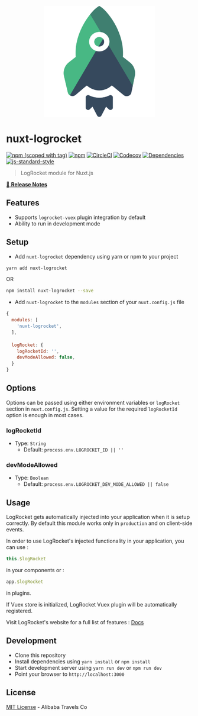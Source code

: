 <p align="center">
<img src="./.assets/nuxt_LogRocket.png" width="300px" alt="nuxt-logrocket">
</p>

# nuxt-logrocket

[![npm (scoped with tag)](https://img.shields.io/npm/v/nuxt-logrocket/latest.svg?style=flat-square)](https://npmjs.com/package/nuxt-logrocket)
[![npm](https://img.shields.io/npm/dt/nuxt-logrocket.svg?style=flat-square)](https://npmjs.com/package/nuxt-logrocket)
[![CircleCI](https://img.shields.io/circleci/project/github/nuxt-community/nuxt-logrocket.svg?style=flat-square)](https://circleci.com/gh/nuxt-community/nuxt-logrocket)
[![Codecov](https://img.shields.io/codecov/c/github/nuxt-community/nuxt-logrocket.svg?style=flat-square)](https://codecov.io/gh/nuxt-community/nuxt-logrocket)
[![Dependencies](https://david-dm.org/nuxt-community/nuxt-logrocket/status.svg?style=flat-square)](https://david-dm.org/nuxt-community/nuxt-logrocket)
[![js-standard-style](https://img.shields.io/badge/code_style-standard-brightgreen.svg?style=flat-square)](http://standardjs.com)

> LogRocket module for Nuxt.js

[📖 **Release Notes**](./CHANGELOG.md)

## Features

- Supports `logrocket-vuex` plugin integration by default
- Ability to run in development mode

## Setup

- Add `nuxt-logrocket` dependency using yarn or npm to your project

```sh
yarn add nuxt-logrocket
```

OR

```sh
npm install nuxt-logrocket --save
```

- Add `nuxt-logrocket` to the `modules` section of your `nuxt.config.js` file

```js
{
  modules: [
    'nuxt-logrocket',
  ],

  logRocket: {
    logRocketId: '',
    devModeAllowed: false,
  }
}
```

## Options

Options can be passed using either environment variables or `logRocket` section in `nuxt.config.js`.
Setting a value for the required `logRocketId` option is enough in most cases.

### logRocketId

- Type: `String`
  - Default: `process.env.LOGROCKET_ID || ''`

### devModeAllowed

- Type: `Boolean`
  - Default: `process.env.LOGROCKET_DEV_MODE_ALLOWED || false`


## Usage

LogRocket gets automatically injected into your application when it is setup correctly. By default this module works only in `production` and on client-side events.

In order to use LogRocket's injected functionality in your application, you can use :

```js
this.$logRocket
```

in your components or :

```js
app.$logRocket
```

in plugins.

If Vuex store is initialized, LogRocket Vuex plugin will be automatically registered.

Visit LogRocket's website for a full list of features : [Docs](https://docs.logrocket.com/docs)

## Development

- Clone this repository
- Install dependencies using `yarn install` or `npm install`
- Start development server using `yarn run dev` or `npm run dev`
- Point your browser to `http://localhost:3000`

## License

[MIT License](./LICENSE) - Alibaba Travels Co
